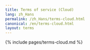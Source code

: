 ```yaml
---
title: Terms of service (Cloud) 
lang: zh_Hans
permalink: /zh_Hans/terms-cloud.html
canonical: /en/terms-cloud.html
layout: terms
---
```


{% include pages/terms-cloud.md %}
